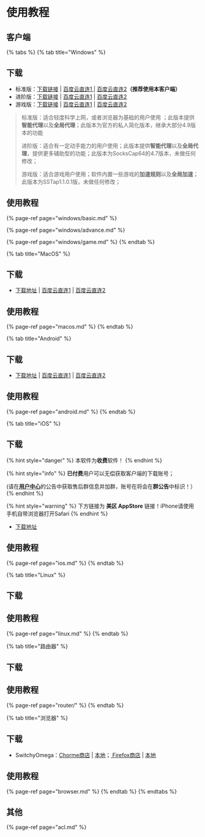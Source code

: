 # 使用教程

## 客户端

{% tabs %}
{% tab title="Windows" %}
## 下载

* 标准版：[下载链接](https://github.com/ZBrettonYe/SSR-Client/releases/download/1.0/ShadowsocksR-win.exe) \| [百度云直连1 ](http://d.pcs.baidu.com/file/1ec558fedf6871d9d5c6cf9d7e219cbd?fid=3291509505-250528-680848220127006&dstime=1528354499&rt=sh&sign=FDtAERVY-DCb740ccc5511e5e8fedcff06b081203-N%2BioHxqU%2FzNGw%2BoicXdCSwFtHOk%3D&expires=8h&chkv=1&chkbd=0&chkpc=et&dp-logid=196923666160462229&dp-callid=0&r=434442089)\| [百度云直连2](http://d11.baidupcs.com/file/1ec558fedf6871d9d5c6cf9d7e219cbd?bkt=p3-14001ec558fedf6871d9d5c6cf9d7e219cbd4fc6a2380000003adc78&xcode=5c9281bea93faa0af162a3dbadec9fed6547a30be13cb812d5b48217431bd211d3f3f046392a1db3ef1a1d89291282979a7e3ac4ae9d7ad8&fid=3291509505-250528-680848220127006&time=1528354500&sign=FDTAXGERLQBHSK-DCb740ccc5511e5e8fedcff06b081203-KX2K8MpKdGJMoRz%2B2PeEiJygiQs%3D&to=d11&size=3857528&sta_dx=3857528&sta_cs=580&sta_ft=apk&sta_ct=0&sta_mt=0&fm2=MH%2CYangquan%2CAnywhere%2C%2Czhejiang%2Cct&vuk=282335&iv=0&newver=1&newfm=1&secfm=1&flow_ver=3&pkey=14001ec558fedf6871d9d5c6cf9d7e219cbd4fc6a2380000003adc78&sl=76480590&expires=8h&rt=sh&r=434442089&mlogid=196923666160462229&vbdid=-&fin=%E5%AE%89%E5%8D%93%E7%89%88.apk&fn=%E5%AE%89%E5%8D%93%E7%89%88.apk&rtype=1&dp-logid=196923666160462229&dp-callid=0.1.1&hps=1&tsl=80&csl=80&csign=ZMLyV6T0L9zkkwFfMOo%2F4sxc4LA%3D&so=0&ut=6&uter=4&serv=0&uc=1276022117&ic=2044265468&ti=26fa64dbec2882241dd4fbb4296a70204e5a9b661201b80d305a5e1275657320&by=themis)**（推荐使用本客户端）**
* 进阶版：[下载链接](https://github.com/ZBrettonYe/SSR-Client/blob/master/SocksCap64-setup-4.7.exe) \| [百度云直连1](http://d.pcs.baidu.com/file/8c2e80dec0f8fb17f7cdb8074079986a?fid=3291509505-250528-1049663096820985&dstime=1528354499&rt=sh&sign=FDtAERVY-DCb740ccc5511e5e8fedcff06b081203-ioNTiCAX8gKjWEFvRPRVmv9Yw58%3D&expires=8h&chkv=1&chkbd=0&chkpc=et&dp-logid=196923666160462229&dp-callid=0&r=981512755) \| [百度云直连2](http://d11.baidupcs.com/file/8c2e80dec0f8fb17f7cdb8074079986a?bkt=p3-0000b14657110b54cac45f6e4e5e76bf058d&xcode=5c9281bea93faa0a212fe01d0f8f50b9f278b6a764ed93b7e58b50c7aa6f27d8dbb06458dfe24a2def1a1d89291282979a7e3ac4ae9d7ad8&fid=3291509505-250528-1049663096820985&time=1528354500&sign=FDTAXGERLQBHSK-DCb740ccc5511e5e8fedcff06b081203-tEHQR8TXywbTCUs4T%2FhIkG5xO94%3D&to=h5&size=8217028&sta_dx=8217028&sta_cs=33&sta_ft=exe&sta_ct=0&sta_mt=0&fm2=MH%2CYangquan%2CAnywhere%2C%2Czhejiang%2Cct&vuk=282335&iv=0&newver=1&newfm=1&secfm=1&flow_ver=3&pkey=0000b14657110b54cac45f6e4e5e76bf058d&sl=76480590&expires=8h&rt=sh&r=981512755&mlogid=196923666160462229&vbdid=-&fin=Windows1%E5%8F%B7%E8%BF%9B%E9%98%B6%E7%89%88.exe&fn=Windows1%E5%8F%B7%E8%BF%9B%E9%98%B6%E7%89%88.exe&rtype=1&dp-logid=196923666160462229&dp-callid=0.1.1&hps=1&tsl=80&csl=80&csign=ZMLyV6T0L9zkkwFfMOo%2F4sxc4LA%3D&so=0&ut=6&uter=4&serv=0&uc=1276022117&ic=2044265468&ti=54c943154d8629039fb0f7521139a968379edda252c38881&by=themis)
* 游戏版：[下载链接](https://github.com/ZBrettonYe/SSR-Client/blob/master/SSTAP.exe) \| [百度云直连1](http://d.pcs.baidu.com/file/d1311ccd62041691922bec9efd5ce16e?fid=3291509505-250528-609004835499138&dstime=1528354499&rt=sh&sign=FDtAERVY-DCb740ccc5511e5e8fedcff06b081203-IbvElAiwKhU4Fs5K1t%2BM2XtD%2F0s%3D&expires=8h&chkv=1&chkbd=0&chkpc=et&dp-logid=196923666160462229&dp-callid=0&r=792867322) \| [百度云直连2](http://d11.baidupcs.com/file/d1311ccd62041691922bec9efd5ce16e?bkt=p3-000085331bdb74923744d9acfad6f00dea32&xcode=5c9281bea93faa0a0770798a6fca835d08fbfbe705ece9be501a2e7f397da032748cfed489fb6d3b318458bfbc40d9f3316128a2cdfcce4d&fid=3291509505-250528-609004835499138&time=1528354500&sign=FDTAXGERLQBHSK-DCb740ccc5511e5e8fedcff06b081203-9VH4VssjmWcC8q%2FTuGom73zkR5c%3D&to=d11&size=7131467&sta_dx=7131467&sta_cs=3098&sta_ft=exe&sta_ct=0&sta_mt=0&fm2=MH%2CYangquan%2CAnywhere%2C%2Czhejiang%2Cct&vuk=282335&iv=0&newver=1&newfm=1&secfm=1&flow_ver=3&pkey=000085331bdb74923744d9acfad6f00dea32&sl=76480590&expires=8h&rt=sh&r=792867322&mlogid=196923666160462229&vbdid=-&fin=Windows%E6%B8%B8%E6%88%8F%E7%89%88.exe&fn=Windows%E6%B8%B8%E6%88%8F%E7%89%88.exe&rtype=1&dp-logid=196923666160462229&dp-callid=0.1.1&hps=1&tsl=80&csl=80&csign=ZMLyV6T0L9zkkwFfMOo%2F4sxc4LA%3D&so=0&ut=6&uter=4&serv=0&uc=1276022117&ic=2044265468&ti=8b6cd3e3a528840503bc1454dd1f605db94a9320493d1675&by=themis)

> 标准版：适合轻度科学上网，或者浏览器为基础的用户使用 ；此版本提供**智能代理**以及**全局代理**；此版本为官方的私人简化版本，继承大部分4.9版本的功能
>
> 进阶版：适合有一定动手能力的用户使用；此版本提供**智能代理**以及**全局代理**，提供更多辅助型的功能；此版本为SocksCap64的4.7版本，未做任何修改；
>
> 游戏版：适合游戏用户使用；软件内置一些游戏的**加速规则**以及**全局加速**；此版本为SSTap1.1.0.1版，未做任何修改；

## 使用教程

{% page-ref page="windows/basic.md" %}

{% page-ref page="windows/advance.md" %}

{% page-ref page="windows/game.md" %}
{% endtab %}

{% tab title="MacOS" %}
## 下载

* [下载地址](https://github.com/ZBrettonYe/SSR-Client/blob/master/shadowsocksr.apk) \| [百度云直连1](http://d.pcs.baidu.com/file/b3497629e0c13f3e4166593fb8569a1a?fid=3291509505-250528-115861818244828&dstime=1528354499&rt=sh&sign=FDtAERVY-DCb740ccc5511e5e8fedcff06b081203-Lnsbsyz3r9TNSmZ7jJgax6%2Fhah4%3D&expires=8h&chkv=1&chkbd=0&chkpc=et&dp-logid=196923666160462229&dp-callid=0&r=644518955) \| [百度云直连2](http://d11.baidupcs.com/file/b3497629e0c13f3e4166593fb8569a1a?bkt=p3-000043799891535cd106d025cdf08741ea60&xcode=5c9281bea93faa0a3119da1f24f9a5d077acc788a3d2905e06f2cbcc75ccb9e75b604bf6404e1b90318458bfbc40d9f3316128a2cdfcce4d&fid=3291509505-250528-115861818244828&time=1528354500&sign=FDTAXGERLQBHSK-DCb740ccc5511e5e8fedcff06b081203-%2FnuqbX2rbv7BUSumhoSo9zSRvGE%3D&to=d11&size=7890401&sta_dx=7890401&sta_cs=354&sta_ft=dmg&sta_ct=0&sta_mt=0&fm2=MH%2CYangquan%2CAnywhere%2C%2Czhejiang%2Cct&vuk=282335&iv=0&newver=1&newfm=1&secfm=1&flow_ver=3&pkey=000043799891535cd106d025cdf08741ea60&sl=76480590&expires=8h&rt=sh&r=644518955&mlogid=196923666160462229&vbdid=-&fin=MacOS%E7%89%88.dmg&fn=MacOS%E7%89%88.dmg&rtype=1&dp-logid=196923666160462229&dp-callid=0.1.1&hps=1&tsl=80&csl=80&csign=ZMLyV6T0L9zkkwFfMOo%2F4sxc4LA%3D&so=0&ut=6&uter=4&serv=0&uc=1276022117&ic=2044265468&ti=9cf67ec2c4eb6cc0274117fa94975380379edda252c38881&by=themis)

##  使用教程

{% page-ref page="macos.md" %}
{% endtab %}

{% tab title="Android" %}
## 下载

* [下载地址](https://github.com/ZBrettonYe/SSR-Client/blob/master/ShadowsocksR-win.exe) \| [百度云直连1](http://d.pcs.baidu.com/file/1ec558fedf6871d9d5c6cf9d7e219cbd?fid=3291509505-250528-680848220127006&dstime=1528354499&rt=sh&sign=FDtAERVY-DCb740ccc5511e5e8fedcff06b081203-N%2BioHxqU%2FzNGw%2BoicXdCSwFtHOk%3D&expires=8h&chkv=1&chkbd=0&chkpc=et&dp-logid=196923666160462229&dp-callid=0&r=434442089) \| [百度云直连2](http://d11.baidupcs.com/file/1ec558fedf6871d9d5c6cf9d7e219cbd?bkt=p3-14001ec558fedf6871d9d5c6cf9d7e219cbd4fc6a2380000003adc78&xcode=5c9281bea93faa0af162a3dbadec9fed6547a30be13cb812d5b48217431bd211d3f3f046392a1db3ef1a1d89291282979a7e3ac4ae9d7ad8&fid=3291509505-250528-680848220127006&time=1528354500&sign=FDTAXGERLQBHSK-DCb740ccc5511e5e8fedcff06b081203-KX2K8MpKdGJMoRz%2B2PeEiJygiQs%3D&to=d11&size=3857528&sta_dx=3857528&sta_cs=580&sta_ft=apk&sta_ct=0&sta_mt=0&fm2=MH%2CYangquan%2CAnywhere%2C%2Czhejiang%2Cct&vuk=282335&iv=0&newver=1&newfm=1&secfm=1&flow_ver=3&pkey=14001ec558fedf6871d9d5c6cf9d7e219cbd4fc6a2380000003adc78&sl=76480590&expires=8h&rt=sh&r=434442089&mlogid=196923666160462229&vbdid=-&fin=%E5%AE%89%E5%8D%93%E7%89%88.apk&fn=%E5%AE%89%E5%8D%93%E7%89%88.apk&rtype=1&dp-logid=196923666160462229&dp-callid=0.1.1&hps=1&tsl=80&csl=80&csign=ZMLyV6T0L9zkkwFfMOo%2F4sxc4LA%3D&so=0&ut=6&uter=4&serv=0&uc=1276022117&ic=2044265468&ti=26fa64dbec2882241dd4fbb4296a70204e5a9b661201b80d305a5e1275657320&by=themis)

##  使用教程

{% page-ref page="android.md" %}
{% endtab %}

{% tab title="iOS" %}
## 下载

{% hint style="danger" %}
本软件为**收费**软件！
{% endhint %}

{% hint style="info" %}
**已付费**用户可以无偿获取客户端的下载账号；

\(请在[**用户中心**](http://ssr.hentaiworld.cc/)的公告中获取售后群信息并加群，账号在将会在**群公告**中标识！）
{% endhint %}

{% hint style="warning" %}
下方链接为 **美区 AppStore** 链接！iPhone请使用手机自带浏览器打开Safari
{% endhint %}

* [下载地址](https://itunes.apple.com/us/app/shadowrocket/id932747118?mt=8)

##  使用教程

{% page-ref page="ios.md" %}
{% endtab %}

{% tab title="Linux" %}
## 下载

##  使用教程

{% page-ref page="linux.md" %}
{% endtab %}

{% tab title="路由器" %}
## 下载

##  使用教程

{% page-ref page="router/" %}
{% endtab %}

{% tab title="浏览器" %}
## 下载

* SwitchyOmega：[Chorme商店](https://chrome.google.com/webstore/detail/proxy-switchyomega/padekgcemlokbadohgkifijomclgjgif) \| [本地](https://github.com/FelisCatus/SwitchyOmega/releases/download/v2.5.11/SwitchyOmega_Chromium.crx)；[ Firefox商店](https://addons.mozilla.org/en-US/firefox/addon/switchyomega/) \| [本地](https://github.com/FelisCatus/SwitchyOmega/releases/download/v2.5.11/proxy_switchyomega-2.5.11-an.fx.xpi)

##  使用教程

{% page-ref page="browser.md" %}
{% endtab %}
{% endtabs %}

## 其他

{% page-ref page="acl.md" %}


